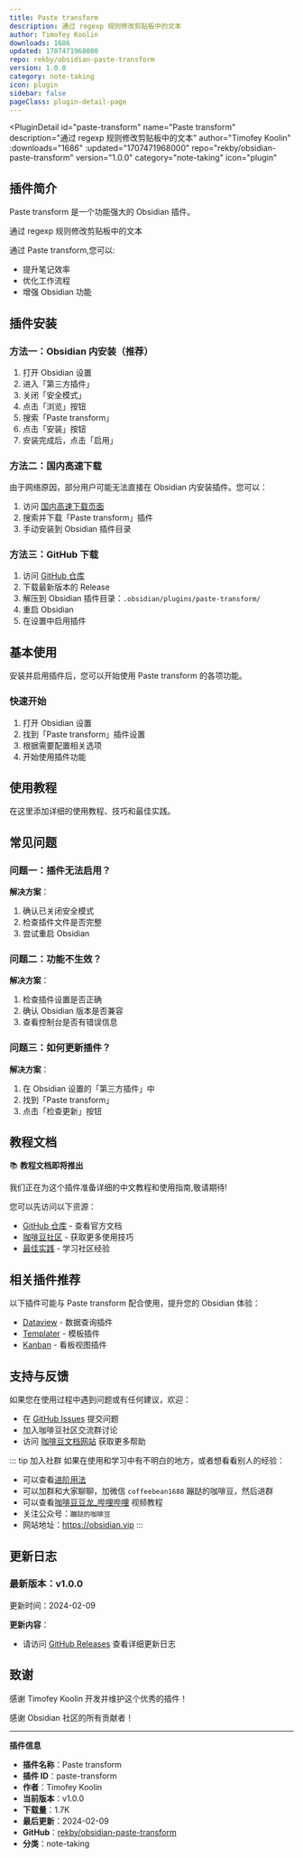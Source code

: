 ```yaml
---
title: Paste transform
description: 通过 regexp 规则修改剪贴板中的文本
author: Timofey Koolin
downloads: 1686
updated: 1707471968000
repo: rekby/obsidian-paste-transform
version: 1.0.0
category: note-taking
icon: plugin
sidebar: false
pageClass: plugin-detail-page
---
```


<PluginDetail
  id="paste-transform"
  name="Paste transform"
  description="通过 regexp 规则修改剪贴板中的文本"
  author="Timofey Koolin"
  :downloads="1686"
  :updated="1707471968000"
  repo="rekby/obsidian-paste-transform"
  version="1.0.0"
  category="note-taking"
  icon="plugin"
>

<!-- AUTO_GENERATED_START -->
## 插件简介

Paste transform 是一个功能强大的 Obsidian 插件。

通过 regexp 规则修改剪贴板中的文本

通过 Paste transform,您可以:

- 提升笔记效率
- 优化工作流程
- 增强 Obsidian 功能

<!-- AUTO_GENERATED_END -->

<!-- AUTO_GENERATED_START -->
## 插件安装

### 方法一：Obsidian 内安装（推荐）

1. 打开 Obsidian 设置
2. 进入「第三方插件」
3. 关闭「安全模式」
4. 点击「浏览」按钮
5. 搜索「Paste transform」
6. 点击「安装」按钮
7. 安装完成后，点击「启用」

### 方法二：国内高速下载

由于网络原因，部分用户可能无法直接在 Obsidian 内安装插件。您可以：

1. 访问 [国内高速下载页面](/zh/documentation/obsidian-plugins-download.html)
2. 搜索并下载「Paste transform」插件
3. 手动安装到 Obsidian 插件目录

### 方法三：GitHub 下载

1. 访问 [GitHub 仓库](https://github.com/rekby/obsidian-paste-transform)
2. 下载最新版本的 Release
3. 解压到 Obsidian 插件目录：`.obsidian/plugins/paste-transform/`
4. 重启 Obsidian
5. 在设置中启用插件

## 基本使用

安装并启用插件后，您可以开始使用 Paste transform 的各项功能。

### 快速开始

1. 打开 Obsidian 设置
2. 找到「Paste transform」插件设置
3. 根据需要配置相关选项
4. 开始使用插件功能

<!-- AUTO_GENERATED_END -->

<!-- CUSTOM_CONTENT_START:tutorial -->
## 使用教程

在这里添加详细的使用教程、技巧和最佳实践。

<!-- CUSTOM_CONTENT_END:tutorial -->

<!-- SHARED_CONTENT_START -->
## 常见问题

### 问题一：插件无法启用？

**解决方案**：
1. 确认已关闭安全模式
2. 检查插件文件是否完整
3. 尝试重启 Obsidian

### 问题二：功能不生效？

**解决方案**：
1. 检查插件设置是否正确
2. 确认 Obsidian 版本是否兼容
3. 查看控制台是否有错误信息

### 问题三：如何更新插件？

**解决方案**：
1. 在 Obsidian 设置的「第三方插件」中
2. 找到「Paste transform」
3. 点击「检查更新」按钮

## 教程文档

📚 **教程文档即将推出**

我们正在为这个插件准备详细的中文教程和使用指南,敬请期待!

您可以先访问以下资源：
- [GitHub 仓库](https://github.com/rekby/obsidian-paste-transform) - 查看官方文档
- [咖啡豆社区](/zh/bases/) - 获取更多使用技巧
- [最佳实践](/zh/best-practices/) - 学习社区经验

## 相关插件推荐

以下插件可能与 Paste transform 配合使用，提升您的 Obsidian 体验：

- [Dataview](/zh/plugins/dataview.html) - 数据查询插件
- [Templater](/zh/plugins/templater-obsidian.html) - 模板插件
- [Kanban](/zh/plugins/obsidian-kanban.html) - 看板视图插件

## 支持与反馈

如果您在使用过程中遇到问题或有任何建议，欢迎：

- 在 [GitHub Issues](https://github.com/rekby/obsidian-paste-transform/issues) 提交问题
- 加入咖啡豆社区交流群讨论
- 访问 [咖啡豆文档网站](https://obsidian.vip) 获取更多帮助

::: tip 加入社群
如果在使用和学习中有不明白的地方，或者想看看别人的经验：
- 可以查看[进阶用法](/zh/advanced)
- 可以加群和大家聊聊，加微信 `coffeebean1688` 蹦跶的咖啡豆，然后进群
- 可以查看[咖啡豆豆龙_哔哩哔哩](https://space.bilibili.com/618777356) 视频教程
- 关注公众号：`蹦跶的咖啡豆`
- 网站地址：https://obsidian.vip
:::
<!-- SHARED_CONTENT_END -->

<!-- AUTO_GENERATED_START -->
## 更新日志

### 最新版本：v1.0.0

更新时间：2024-02-09

**更新内容**：
- 请访问 [GitHub Releases](https://github.com/rekby/obsidian-paste-transform/releases) 查看详细更新日志

## 致谢

感谢 Timofey Koolin 开发并维护这个优秀的插件！

感谢 Obsidian 社区的所有贡献者！

---

**插件信息**
- **插件名称**：Paste transform
- **插件 ID**：paste-transform
- **作者**：Timofey Koolin
- **当前版本**：v1.0.0
- **下载量**：1.7K
- **最后更新**：2024-02-09
- **GitHub**：[rekby/obsidian-paste-transform](https://github.com/rekby/obsidian-paste-transform)
- **分类**：note-taking
<!-- AUTO_GENERATED_END -->

</PluginDetail>

